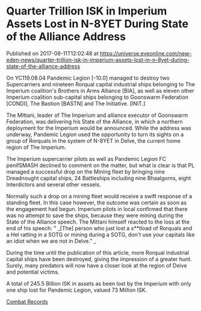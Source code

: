 # Quarter Trillion ISK in Imperium Assets Lost in N-8YET During State of the Alliance Address
Published on 2017-08-11T12:02:48 at https://universe.eveonline.com/new-eden-news/quarter-trillion-isk-in-imperium-assets-lost-in-n-8yet-during-state-of-the-alliance-address

On YC119.08.04 Pandemic Legion [-10.0] managed to destroy two Supercarriers and nineteen Rorqual capital industrial ships belonging to The Imperium coalition's Brothers in Arms Alliance [BIA], as well as eleven other Imperium coalition sub-capital ships belonging to Goonswarm Federation [CONDI], The Bastion [BASTN] and The Initiative. [INIT.]

The Mittani, leader of The Imperium and alliance executor of Goonswarm Federation, was delivering his State of the Alliance, in which a northern deployment for the Imperium would be announced. While the address was underway, Pandemic Legion used the opportunity to turn its sights on a group of Rorquals in the system of N-8YET in Delve, the current home region of The Imperium.

The Imperium supercarrier pilots as well as Pandemic Legion FC penifSMASH declined to comment on the matter, but what is clear is that PL managed a successful drop on the Mining fleet by bringing nine Dreadnought capital ships, 24 Battleships including nine Bhaalgorns, eight Interdictors and several other vessels.

Normally such a drop on a mining fleet would receive a swift response of a standing fleet. In this case however, the outcome was certain as soon as the engagement had begun. Imperium pilots in local confirmed that there was no attempt to save the ships, because they were mining during the State of the Alliance speech. The Mittani himself reacted to the loss at the end of his speech: " _[The]  person who just lost a s**tload of Rorquals and a Hel ratting in a SOTG or mining during a SOTG, don't use your capitals like an idiot when we are not in Delve." _

During the time until the publication of this article, more Rorqual industrial capital ships have been destroyed, giving the impression of a greater hunt. Surely, many predators will now have a closer look at the region of Delve and potential victims.

A total of 245.5 Billion ISK in assets as been lost by the Imperium with only one ship lost for Pandemic Legion, valued 73 Million ISK.

[Combat Records](https://zkillboard.com/related/30004762/201708021900/)
